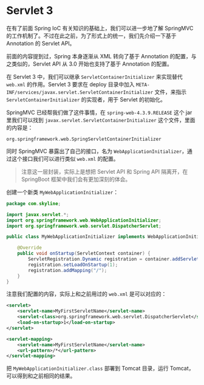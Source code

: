 Servlet 3
=========

在有了前面 Spring IoC 有关知识的基础上，我们可以进一步地了解 SpringMVC 的工作机制了。不过在此之前，为了形式上的统一，我们先介绍一下基于 Annotation 的 Servlet API。

前面的内容提到过，Spring 本身逐渐从 XML 转向了基于 Annotation 的配置，与之类似的，Servlet API 从 3.0 开始也支持了基于 Annotation 的配置。

在 Servlet 3 中，我们可以继承 `ServletContainerInitializer` 来实现替代 `web.xml` 的作用。Servlet 3 要求在 deploy 目录中加入 `META-INF/services/javax.servlet.ServletContainerInitializer` 文件，来指示 `ServletContainerInitializer` 的实现者，用于 Servlet 的初始化。

SpringMVC 已经帮我们做了这件事情，在 `spring-web-4.3.9.RELEASE` 这个 jar 里我们可以找到 `javax.servlet.ServletContainerInitializer` 这个文件，里面的内容是：

```plaintext
org.springframework.web.SpringServletContainerInitializer
```

同时 SpringMVC 暴露出了自己的接口，名为 `WebApplicationInitializer`，通过这个接口我们可以进行类似 `web.xml` 的配置。

>注意这一层封装，实际上是想把 Servlet API 和 Spring API 隔离开，在 SpringBoot 框架中我们会有更加深刻的体会。

创建一个新类 `MyWebApplicationInitializer`：

```java
package com.skyline;

import javax.servlet.*;
import org.springframework.web.WebApplicationInitializer;
import org.springframework.web.servlet.DispatcherServlet;

public class MyWebApplicationInitializer implements WebApplicationInitializer {

    @Override
    public void onStartup(ServletContext container) {
        ServletRegistration.Dynamic registration = container.addServlet("MyFirstServletName", new DispatcherServlet());
        registration.setLoadOnStartup(1);
        registration.addMapping("/");
    }
}
```

注意我们配置的内容，实际上和之前用过的 `web.xml` 是可以对应的：

```xml
<servlet>
    <servlet-name>MyFirstServletName</servlet-name>
    <servlet-class>org.springframework.web.servlet.DispatcherServlet</servlet-class>
    <load-on-startup>1</load-on-startup>
</servlet>

<servlet-mapping>
    <servlet-name>MyFirstServletName</servlet-name>
    <url-pattern>/*</url-pattern>
</servlet-mapping>
```

把 `MyWebApplicationInitializer.class` 部署到 Tomcat 目录，运行 Tomcat，可以得到和之前相同的结果。
